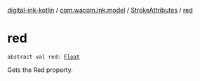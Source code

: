 [digital-ink-kotlin](../../index.md) / [com.wacom.ink.model](../index.md) / [StrokeAttributes](index.md) / [red](./red.md)

# red

`abstract val red: `[`Float`](https://kotlinlang.org/api/latest/jvm/stdlib/kotlin/-float/index.html)

Gets the Red property.

